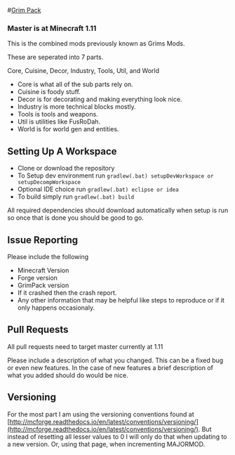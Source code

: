 #[Grim Pack](http://minecraft.curseforge.com/projects/grim-pack)
### Master is at Minecraft 1.11

This is the combined mods previously known as Grims Mods.

These are seperated into 7 parts.

Core, Cuisine, Decor, Industry, Tools, Util, and World

* Core is what all of the sub parts rely on.
* Cuisine is foody stuff.
* Decor is for decorating and making everything look nice.
* Industry is more technical blocks mostly.
* Tools is tools and weapons.
* Util is utilities like FusRoDah.
* World is for world gen and entities.

## Setting Up A Workspace
* Clone or download the repository
* To Setup dev environment run `gradlew(.bat) setupDevWorkspace or setupDecompWorkspace`
* Optional IDE choice run `gradlew(.bat) eclipse or idea`
* To build simply run `gradlew(.bat) build`

All required dependencies should download automatically when setup is run so once that is done you should be good to go.

## Issue Reporting
Please include the following

* Minecraft Version
* Forge version
* GrimPack version
* If it crashed then the crash report. 
* Any other information that may be helpful like steps to reproduce or if it only happens occasionaly.

## Pull Requests
All pull requests need to target master currently at 1.11

Please include a description of what you changed.
This can be a fixed bug or even new features.
In the case of new features a brief description of what you added should do would be nice.

## Versioning
For the most part I am using the versioning conventions found at [http://mcforge.readthedocs.io/en/latest/conventions/versioning/](http://mcforge.readthedocs.io/en/latest/conventions/versioning/).
But instead of resetting all lesser values to 0 I will only do that when updating to a new version. Or, using that page, when incrementing MAJORMOD.
